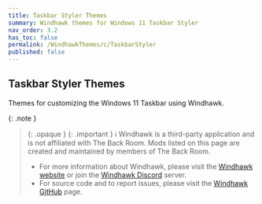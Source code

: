 ```yaml
---
title: Taskbar Styler Themes
summary: Windhawk themes for Windows 11 Taskbar Styler
nav_order: 3.2
has_toc: false
permalink: /WindhawkThemes/c/TaskbarStyler
published: false
---
```


## Taskbar Styler Themes
Themes for customizing the Windows 11 Taskbar using Windhawk.

{: .note }
> {: .opaque }
> {: .important }
> ℹ️ Windhawk is a third-party application and is not affiliated with The Back Room. Mods listed on this page are created and maintained by members of The Back Room.  
> 
> - For more information about Windhawk, please visit the [Windhawk website](https://windhawk.net) or join the [Windhawk Discord](https://discord.com/servers/windhawk-923944342991818753) server.
> - For source code and to report issues, please visit the [Windhawk GitHub](https://github.com/ramensoftware/windhawk) page.